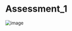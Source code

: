 # Assessment_1
![image](https://github.com/anshu986/Assessment_1/assets/119831712/3e2a2e0c-f07f-4c64-838f-f94043a63505)
